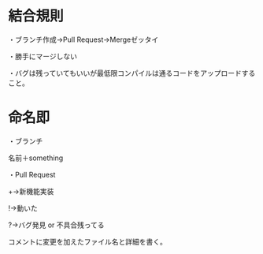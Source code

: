 # 結合規則
・ブランチ作成->Pull Request->Mergeゼッタイ

・勝手にマージしない

・バグは残っていてもいいが最低限コンパイルは通るコードをアップロードすること。


# 命名即
・ブランチ

名前＋something

・Pull Request

+->新機能実装

!->動いた

?->バグ発見 or 不具合残ってる

コメントに変更を加えたファイル名と詳細を書く。

          
